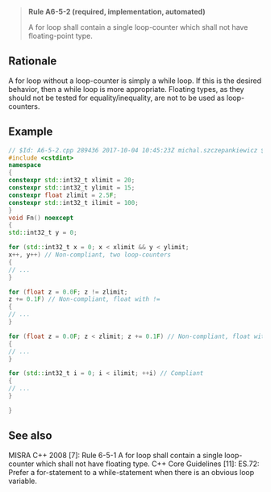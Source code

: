 > **Rule A6-5-2 (required, implementation, automated)**
>
> A for loop shall contain a single loop-counter which shall not
> have floating-point type.

## Rationale

A for loop without a loop-counter is simply a while loop. If this is the desired behavior,
then a while loop is more appropriate.
Floating types, as they should not be tested for equality/inequality, are not to be used
as loop-counters.

## Example

```cpp
// $Id: A6-5-2.cpp 289436 2017-10-04 10:45:23Z michal.szczepankiewicz $
#include <cstdint>
namespace
{
constexpr std::int32_t xlimit = 20;
constexpr std::int32_t ylimit = 15;
constexpr float zlimit = 2.5F;
constexpr std::int32_t ilimit = 100;
}
void Fn() noexcept
{
std::int32_t y = 0;

for (std::int32_t x = 0; x < xlimit && y < ylimit;
x++, y++) // Non-compliant, two loop-counters
{
// ...
}

for (float z = 0.0F; z != zlimit;
z += 0.1F) // Non-compliant, float with !=
{
// ...
}

for (float z = 0.0F; z < zlimit; z += 0.1F) // Non-compliant, float with <
{
// ...
}

for (std::int32_t i = 0; i < ilimit; ++i) // Compliant
{
// ...
}

}

```

## See also

MISRA C++ 2008 [7]: Rule 6-5-1 A for loop shall contain a single loop-counter
which shall not have floating type.
C++ Core Guidelines [11]: ES.72: Prefer a for-statement to a while-statement
when there is an obvious loop variable.
